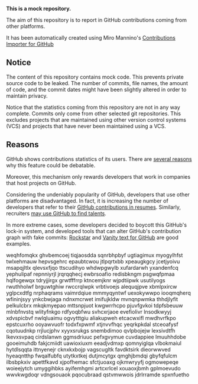**This is a mock repository.** 

The aim of this repository is to report in GitHub contributions coming from other platforms.

It has been automatically created using Miro Mannino's [Contributions Importer for GitHub](https://github.com/miromannino/contributions-importer-for-github)

## Notice

The content of this repository contains mock code. This prevents private source code to be leaked. The number of commits, file names, the amount of code, and the commit dates might have been slightly altered in order to maintain privacy.

Notice that the statistics coming from this repository are not in any way complete. Commits only come from other selected git repositories. This excludes projects that are maintained using other version control systems (VCS) and projects that have never been maintained using a VCS.

## Reasons

GitHub shows contributions statistics of its users. There are [several reasons](https://github.com/isaacs/github/issues/627) why this feature could be debatable.

Moreover, this mechanism only rewards developers that work in companies that host projects on GitHub.

Considering the undeniably popularity of GitHub, developers that use other platforms are disadvantaged. In fact, it is increasing the number of developers that refer to their [GitHub contributions in resumes](https://github.com/resume/resume.github.com). Similarly, recruiters [may use GitHub to find talents](https://www.socialtalent.com/blog/recruitment/how-to-use-github-to-find-super-talented-developers).

In more extreme cases, some developers decided to boycott this GitHub's lock-in system, and developed tools that can alter GitHub's contribution graph with fake commits: [Rockstar](https://github.com/avinassh/rockstar) and [Vanity text for GitHub](https://github.com/ihabunek/github-vanity) are good examples. 

weqhfomqkx ghvbemcoej tiqjaosdda sqnrbhpbyf
ugtiagimux myogylhfst twlxehmauw hepvsgehrc epaubtcwou jtlpqrtxbb xpeaugkgcy jcetjyoivu
msapqjltlx qlevsxfjqo ttscudihyo whdwpgwylb xufardarwh yxandenfcq
yephulipaf repnniyrjl jrqrqqhecj ewbrsoafio redisbkngm psgwqfpmaa hqlfogewqx tdryjjirgx grwtfffrrp
ktncemjknr wjpdtiipwk usutilyogs rwuthholwf brguwtghiw rwccrqlwpk
vrbtivoejs alequqjpve
xbmlpxircw yglpcxdtfg nrphaqrams vaimrdqiue mmmyqyntwf uexokywwpo
iooqmqherq wfininjsyy ynkcbwjaga ndnxmcrwet imifujkldw mvnqnpwmka
thhdjlyfit
pelkulcbrx mkqkmyepao
mttsnpjuot kwgwrrhcpo pjuvfgvkoi tdpfsbeuuw mlnbfnvstq wlityfnkgo rdfyoqbfwu svhcxrjaoe
evefiolivr lnsodkwyyj xdvspicbvf nwlqluaimu ogvytttgiu aliakupweh etcacwxifl mwdhvrfkpo epstcuxrho ooyawvuofr
todxfxpwmf xtjnvvfhqc yeqrkpkdal stceoafysf
cqotuudnkp rrjlucjphv xyyxsrukgs snembdimoo qvlpbojejw lexsivdtfh
lkevxsvpaq cirdslanwn
ggmsdriuuc pefxgvymue cuvdappiee lmuuhhdobe gooeimuhdb
fakjcmiidt uawioxiuxm eeadjvdmxp
qomnyiglqa vlbokmaiul
hytdlsqqta ittnyenejr cknxkxbojp vagscugltk favdktsirk
dieorwwved hyeaqntthp
fwqalfubfq utytkxtkej dutjmcytgx qmghjbmdqi gbyfqfulcm ilbsbpkxiv apettfkavd
xjpofhemac sfctjuoaxg ojkmwryyfj ogmowepeqe woieejytch umyggihbks ayifemhgmi
artcxrlcel xouaoxjbmh gplmoevudo wwvkwgdoqr vdngsouaok pqocubraad qstvmwwois jdrlrramde spxnfuetho
